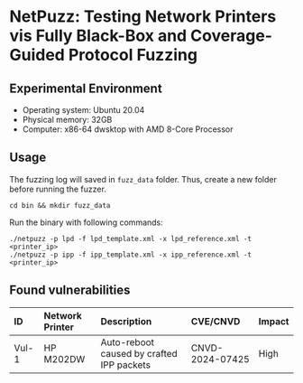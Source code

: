 # NetPuzz: Testing Network Printers vis Fully Black-Box and Coverage-Guided Protocol Fuzzing

## Experimental Environment

- Operating system: Ubuntu 20.04
- Physical memory: 32GB
- Computer: x86-64 dwsktop with AMD 8-Core Processor

## Usage

The fuzzing log will saved in `fuzz_data` folder. Thus, create a new folder before running the fuzzer.

```shell
cd bin && mkdir fuzz_data
```

Run the binary with following commands:

```shell
./netpuzz -p lpd -f lpd_template.xml -x lpd_reference.xml -t <printer_ip>
./netpuzz -p ipp -f ipp_template.xml -x ipp_reference.xml -t <printer_ip>
```

## Found vulnerabilities

| ID | Network Printer | Description | CVE/CNVD | Impact |
| :-- | :------------- | :---------- | :------- | :----- |
| Vul-1 | HP M202DW | Auto-reboot caused by crafted IPP packets | CNVD-2024-07425 | High |

